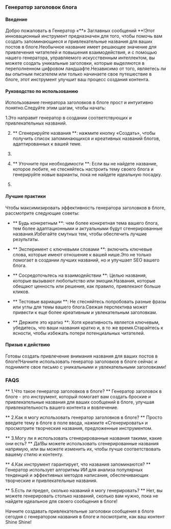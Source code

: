 ### Генератор заголовок блога

#### Введение
Добро пожаловать в Генератор «**» Заглавных сообщений **!Этот инновационный инструмент предназначен для того, чтобы помочь вам создать запоминающиеся и привлекательные названия для ваших постов в блоге.Необычное название имеет решающее значение для привлечения читателей и повышения взаимодействия, и с помощью нашего генератора, управляемого искусственным интеллектом, вы можете создать уникальные заголовки, которые выделяются в переполненном цифровом ландшафте.Независимо от того, являетесь ли вы опытным писателем или только начинаете свое путешествие в блоге, этот инструмент улучшит ваш процесс создания контента.

#### Руководство по использованию
Использование генератора заголовков в блоге прост и интуитивно понятно.Следуйте этим шагам, чтобы начать:

1.Это направит генератор в создании соответствующих и привлекательных названий.

2. ** Сгенерируйте названия **: нажмите кнопку «Создать», чтобы получить список запоминающихся и креативных названий блогов, адаптированных к вашей теме.

3.

4. ** Уточните при необходимости **: Если вы не найдете название, которое любите, не стесняйтесь настроить тему своего блога и генерируйте новые варианты, пока не найдете идеальную посадку.

5.

#### Лучшие практики
Чтобы максимизировать эффективность генератора заголовков в блоге, рассмотрите следующие советы:

- ** Будь конкретным **: чем более конкретная тема вашего блога, тем более адаптационными и актуальными будут сгенерированные названия.Избегайте смутных тем, чтобы обеспечить лучшие результаты.

- ** Эксперимент с ключевыми словами **: включить ключевые слова, которые имеют отношение к вашей нише.Это не только помогает в создании лучших названий, но и улучшает SEO вашего блога.

- ** Сосредоточьтесь на взаимодействии **: Целью названия, которые вызывают любопытство или эмоции.Названия, которые обещают ценность или решения, как правило, привлекают больше кликов.

- ** Тестовые вариации **: Не стесняйтесь попробовать разные фразы или углы для темы вашего блога.Свежая перспектива может привести к еще более креативным и увлекательным заголовкам.

- ** Держите это кратко **: Хотя креативность является ключевым, убедитесь, что ваши названия кратко и, в то же время.Старайтесь к ясности, чтобы избежать потери потенциальных читателей.

#### Призыв к действию
Готовы создать привлечение внимания названия для ваших постов в блоге?Начните использовать генератор заголовков в блоге сейчас и поднимите свое письмо с уникальными и увлекательными заголовками!

### FAQS

** 1.Что такое генератор заголовков в блоге? **
Генератор заголовок в блоге - это инструмент, который помогает вам создать броские и привлекательные названия для ваших сообщений в блоге, улучшая привлекательность вашего контента и вовлечение.

** 2.Как я могу использовать генератор заголовков в блоге? **
Просто введите тему в блоге в поле ввода, нажмите «Сгенерировать» и просмотрите творческие названия, предложенные инструментом.

** 3.Могу ли я использовать сгенерированные названия такими, какие они есть? **
Да!Вы можете использовать сгенерированные названия напрямую, или вы можете изменить их, чтобы лучше соответствовать вашему стилю и контенту.

** 4.Как инструмент гарантирует, что названия запоминаются? **
Генератор использует алгоритмы ИИ для анализа популярных тенденций и эффективных методов написания, обеспечивающих творческие и привлекательные названия.

** 5.Есть ли предел, сколько названий я могу генерировать? **
Нет, вы можете генерировать столько названий, сколько вам нужно, пока не найдете идеальное для своего сообщения в блоге!

Начните создавать привлекательные заголовки сообщения в блоге сегодня с генератором названия в блоге и посмотрите, как ваш контент Shine Shine!